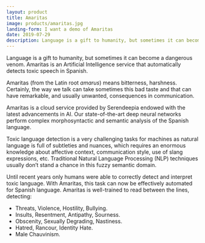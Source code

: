 ```yaml
---
layout: product
title: Amaritas
image: products/amaritas.jpg
landing-form: I want a demo of Amaritas
date: 2019-07-29
description: Language is a gift to humanity, but sometimes it can become a dangerous venom. Amaritas is an Artificial Intelligence service that automatically detects toxic speech in Spanish.  
---
```


Language is a gift to humanity, but sometimes it can become a dangerous venom. Amaritas is an Artificial Intelligence service that automatically detects toxic speech in Spanish. 

Amaritas (from the Latin root *amarus*) means bitterness, harshness. Certainly, the way we talk can take sometimes this bad taste and that can have remarkable, and usually unwanted, consequences in communication.
 
Amaritas is a cloud service provided by Serendeepia endowed with the latest advancements in AI. Our state-of-the-art deep neural networks perform complex morphosyntactic and semantic analysis of the Spanish language.

Toxic language detection is a very challenging tasks for machines as natural language is full of subtleties and nuances, which requires an enormous knowledge about affective context, communication style, use of slang expressions, etc. Traditional Natural Language Processing (NLP) techniques usually don’t stand a chance in this fuzzy semantic domain.
 
Until recent years only humans were able to correctly detect and interpret toxic language. With Amaritas, this task can now be effectively automated for Spanish language. Amaritas is well-trained to read between the lines, detecting: 
- Threats, Violence, Hostility, Bullying.
- Insults, Resentment, Antipathy, Sourness.
- Obscenity, Sexually Degrading, Nastiness.
- Hatred, Rancour, Identity Hate.
- Male Chauvinism.
